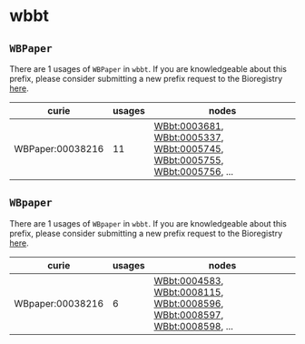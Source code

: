 # wbbt

## `WBPaper`

There are 1 usages of `WBPaper` in `wbbt`.
If you are knowledgeable about this prefix, please consider submitting a new prefix
request to the Bioregistry [here](https://github.com/biopragmatics/bioregistry/issues/new?assignees=cthoyt&labels=New%2CPrefix&template=new-prefix.yml&title=%5BResource%5D%3A%20WBPaper).

| curie            |   usages | nodes                                                                                                                                                                                                                                                                                                                |
|------------------|----------|----------------------------------------------------------------------------------------------------------------------------------------------------------------------------------------------------------------------------------------------------------------------------------------------------------------------|
| WBPaper:00038216 |       11 | [WBbt:0003681](http://purl.obolibrary.org/obo/WBbt_0003681), [WBbt:0005337](http://purl.obolibrary.org/obo/WBbt_0005337), [WBbt:0005745](http://purl.obolibrary.org/obo/WBbt_0005745), [WBbt:0005755](http://purl.obolibrary.org/obo/WBbt_0005755), [WBbt:0005756](http://purl.obolibrary.org/obo/WBbt_0005756), ... |

## `WBpaper`

There are 1 usages of `WBpaper` in `wbbt`.
If you are knowledgeable about this prefix, please consider submitting a new prefix
request to the Bioregistry [here](https://github.com/biopragmatics/bioregistry/issues/new?assignees=cthoyt&labels=New%2CPrefix&template=new-prefix.yml&title=%5BResource%5D%3A%20WBpaper).

| curie            |   usages | nodes                                                                                                                                                                                                                                                                                                                |
|------------------|----------|----------------------------------------------------------------------------------------------------------------------------------------------------------------------------------------------------------------------------------------------------------------------------------------------------------------------|
| WBpaper:00038216 |        6 | [WBbt:0004583](http://purl.obolibrary.org/obo/WBbt_0004583), [WBbt:0008115](http://purl.obolibrary.org/obo/WBbt_0008115), [WBbt:0008596](http://purl.obolibrary.org/obo/WBbt_0008596), [WBbt:0008597](http://purl.obolibrary.org/obo/WBbt_0008597), [WBbt:0008598](http://purl.obolibrary.org/obo/WBbt_0008598), ... |

